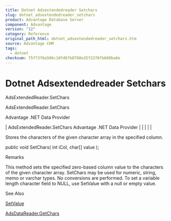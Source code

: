 ```yaml
---
title: Dotnet Adsextendedreader Setchars
slug: dotnet_adsextendedreader_setchars
product: Advantage Database Server
component: Advantage
version: "12"
category: Reference
original_path_html: dotnet_adsextendedreader_setchars.htm
source: Advantage CHM
tags:
  - dotnet
checksum: 75f73f8a506c10fd6fb8768e35f2378fb688ba6e
---
```


# Dotnet Adsextendedreader Setchars

AdsExtendedReader.SetChars

AdsExtendedReader.SetChars

Advantage .NET Data Provider

| AdsExtendedReader.SetChars  Advantage .NET Data Provider |  |  |  |  |

Stores the characters of the given character array in the specified column.

public void SetChars( int iCol, char[] value );

Remarks

This method sets the specified zero-based column value to the characters of the given character array. SetChars may be used for numeric, string, memo or varchar types. No conversions are performed. To set a variable length character field to NULL, use SetValue with a null or empty value.

See Also

[SetValue](dotnet_adsextendedreader_setvalue.md)

[AdsDataReader.GetChars](dotnet_adsdatareader_getchars.md)
